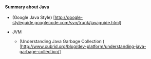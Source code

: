 #### Summary about Java
 * (Google Java Style) [http://google-styleguide.googlecode.com/svn/trunk/javaguide.html]
 
* JVM
  - (Understanding Java Garbage Collection ) [http://www.cubrid.org/blog/dev-platform/understanding-java-garbage-collection/]
